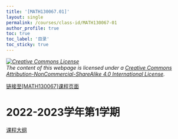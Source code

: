 ```yaml
---
title: '[MATH130067.01]'
layout: single
permalink: /courses/class-id/MATH130067-01
author_profile: true
toc: true
toc_label: '目录'
toc_sticky: true
---
```


<div class='notice--warning'>
	<p><i><a rel='license' href='http://creativecommons.org/licenses/by-nc-sa/4.0/'><img alt='Creative Commons License' style='border-width:0' src='https://i.creativecommons.org/l/by-nc-sa/4.0/88x31.png' /></a><br /> The content of this webpage is licensed under a <a rel='license' href='http://creativecommons.org/licenses/by-nc-sa/4.0/'>Creative Commons Attribution-NonCommercial-ShareAlike 4.0 International License</a>.</i></p>
</div>

<a href='https://fdu-math.github.io/courses/MATH130067'>链接至[MATH130067]课程页面<a>

# 2022-2023学年第1学期

<a href='https://fdu-math.github.io/courses/syllabus/MATH130067.01-2022-2023-1 (Encrypted).pdf'>课程大纲</a>